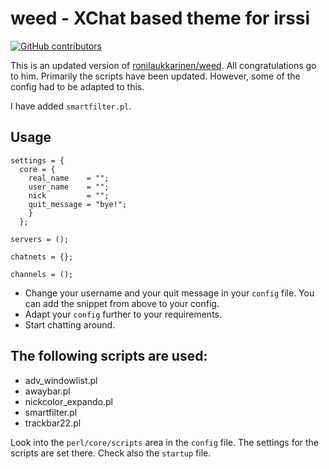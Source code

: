 # weed - XChat based theme for irssi

[![GitHub contributors](https://img.shields.io/github/contributors/x70b1/irssi-weed.svg)](https://github.com/x70b1/irssi-weed/graphs/contributors)

This is an updated version of [ronilaukkarinen/weed](https://github.com/ronilaukkarinen/weed). All congratulations go to him. Primarily the scripts have been updated. However, some of the config had to be adapted to this.

I have added `smartfilter.pl`.


## Usage

```
settings = {
  core = {
    real_name    = "";
    user_name    = "";
    nick         = "";
    quit_message = "bye!";
    }
  };

servers = ();

chatnets = {};

channels = ();
```

* Change your username and your quit message in your `config` file. You can add the snippet from above to your config.
* Adapt your `config` further to your requirements.
* Start chatting around.


## The following scripts are used:

* adv_windowlist.pl
* awaybar.pl
* nickcolor_expando.pl
* smartfilter.pl
* trackbar22.pl

Look into the `perl/core/scripts` area in the `config` file. The settings for the scripts are set there. Check also the `startup` file.
